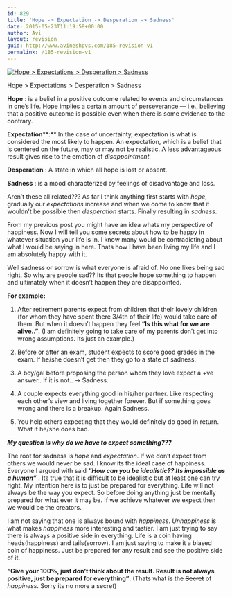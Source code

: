```yaml
---
id: 829
title: 'Hope -> Expectation -> Desperation -> Sadness'
date: 2015-05-23T11:19:58+00:00
author: Avi
layout: revision
guid: http://www.avineshpvs.com/185-revision-v1
permalink: /185-revision-v1
---
```

<div id="attachment_828" style="width: 610px" class="wp-caption aligncenter">
  <a href="https://i0.wp.com/www.avineshpvs.com/wp-content/uploads/2008/09/xexpectations.jpgqresize600P2C400.pagespeed.ic_.ndGBlaOCJ1.jpg" data-rel="lightbox-0" data-imagelightbox="0" title=""><img src="https://i0.wp.com/www.avineshpvs.com/wp-content/uploads/2008/09/xexpectations.jpgqresize600P2C400.pagespeed.ic_.ndGBlaOCJ1.jpg?resize=600%2C400" alt="Hope > Expectations > Desperation > Sadness" class="size-full wp-image-828" data-recalc-dims="1" /></a>
  
  <p class="wp-caption-text">
    Hope > Expectations > Desperation > Sadness
  </p>
</div>

**Hope** : <span>is a belief in a positive outcome related to events and circumstances in one&#8217;s life. Hope implies a certain amount of perseverance — i.e., believing that a positive outcome is possible even when there is some evidence to the contrary.</span>  
<!--more-->

**Expectation****:**  <span>In the case of uncertainty, expectation is what is considered the most likely to happen. An expectation, which is a belief that is centered on the future, may or may not be realistic. A less advantageous result gives rise to the emotion of <em>disappointment.</em> </span>

**Desperation** : <span>A state in which all hope is lost or absent.</span>

**Sadness** : <span>is a mood characterized by feelings of disadvantage and loss. </span>

Aren&#8217;t these all related??? As far I think anything first starts with _hope_, gradually our _expectations_ increase and when we come to know that it wouldn&#8217;t be possible then _desperation_ starts. Finally resulting in _sadness_.

From my previous post you might have an idea whats my perspective of happiness. Now I will tell you some secrets about how to be happy in whatever situation your life is in. I know many would be contradicting about what I would be saying in here. Thats how I have been living my life and I am absolutely happy with it.

Well sadness or sorrow is what everyone is afraid of. No one likes being sad right. So why are people sad?? Its that people hope something to happen and ultimately when it doesn&#8217;t happen they are disappointed.

**For example:**

1. After retirement parents expect from children that their lovely children (for whom they have spent there 3/4th of their life) would take care of them. But when it doesn&#8217;t happen they feel **&#8220;Is this what for we are alive..&#8221;**. (I am definitely going to take care of my parents don&#8217;t get into wrong assumptions. Its just an example.)

2. Before or after an exam, student expects to score good grades in the exam. If he/she doesn&#8217;t get then they go to a state of sadness.

3. A boy/gal before proposing the person whom they love expect a +ve answer.. If it is not.. -> Sadness.

4. A couple expects everything good in his/her partner. Like respecting each other&#8217;s view and living together forever. But if something goes wrong and there is a breakup. Again Sadness.

5. You help others expecting that they would definitely do good in return. What if he/she does bad.

**_My question is why do we have to expect something???_**

The root for sadness is _hope_ and _expectation_. If we don&#8217;t expect from others we would never be sad. I know its the ideal case of happiness. Everyone I argued with said _**&#8220;How can you be idealistic?? Its impossible as a human&#8221;**_ . Its true that it is difficult to be idealistic but at least one can try right. My intention here is to just be prepared for everything. Life will not always be the way you expect. So before doing anything just be mentally prepared for what ever it may be. If we achieve whatever we expect then we would be the creators.

I am not saying that one is always bound with _happiness_. _Unhappiness_ is what makes _happiness_ more interesting and tastier. I am just trying to say there is always a positive side in everything. Life is a coin having heads(happiness) and tails(sorrow). I am just saying to make it a biased coin of happiness. Just be prepared for any result and see the positive side of it.

**&#8220;Give your 100%, just don&#8217;t think about the result. Result is not always positive, just be prepared for everything&#8221;**. (Thats what is the <span style="text-decoration:line-through;">Secret</span> of _happiness_. Sorry its no more a secret)